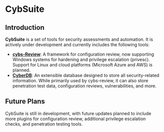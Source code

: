 # CybSuite

## Introduction

**CybSuite** is a set of tools for security assessments and automation. It is actively under development and currently includes the following tools:

- [**cybs-Review**](review/introduction.md): A framework for configuration review, now supporting Windows systems for hardening and privilege escalation (privesc). Support for Linux and cloud platforms (Microsoft Azure and AWS) is planned.
- [**CyberDB**](cyberdb/introduction.md): An extensible database designed to store all security-related information. While primarily used by cybs-review, it can also store penetration test data, configuration reviews, vulnerabilities, and more.

## Future Plans

CybSuite is still in development, with future updates planned to include more plugins for configuration review, additional privilege escalation checks, and penetration testing tools.
